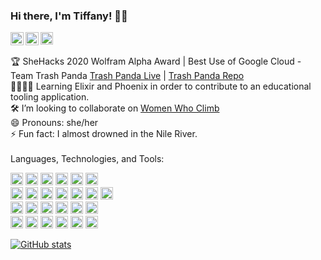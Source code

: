 ### Hi there, I'm Tiffany! 👋🏾

<a href="https://twitter.com/tiffanynitk">
  <img align="left" alt="Tiffany Kanjanabout | Twitter" width="21px" src="https://i.ibb.co/4VQGTRp/twitter.png" />
</a>
<a href="https://www.linkedin.com/in/tiffany-kanjanabout/">
  <img align="left" alt="Tiffany's LinkedIn" width="21px" src="https://user-images.githubusercontent.com/68958970/94946276-dc7b8a00-04a9-11eb-9431-366689b9fa06.png" />
</a>
<a href="https://devpost.com/tiffany-nit-k"><img src="https://cloud.githubusercontent.com/assets/1568188/9013761/015a9a50-378c-11e5-92b5-ca6cacf63e26.png" alt="devpost"  width="20px" border="0"></a>
<br />
<br />
🏆 SheHacks 2020 Wolfram Alpha Award | Best Use of Google Cloud - Team Trash Panda <a href="https://trash-panda-shehacks.web.app/">Trash Panda Live</a> | <a href="https://github.com/tiffanynk/trash-panda-fe">Trash Panda Repo</a>
<br/>
👩🏾‍💻🧠  Learning Elixir and Phoenix in order to contribute to an educational tooling application.
<br/>
🛠    I’m looking to collaborate on <a href="https://github.com/tiffanynk/women-who-climb-capstone">Women Who Climb</a>
<br/>
😄   Pronouns: she/her
<br/>
⚡   Fun fact: I almost drowned in the Nile River.
<!-- 💬 Ask me about how I almost drowned in the Nile River. -->
<br />
<br />
Languages, Technologies, and Tools: 

<img height="20" src="https://img.shields.io/badge/JavaScript-323330?style=for-the-badge&logo=javascript&logoColor=F7DF1E"> <img height="20" src="https://img.shields.io/badge/TypeScript-007ACC?style=for-the-badge&logo=typescript&logoColor=white"> <img height="20" src="https://img.shields.io/badge/React-20232A?style=for-the-badge&logo=react&logoColor=61DAFB"> <img height="20" src="https://img.shields.io/badge/next.js-000000?style=for-the-badge&logo=nextdotjs&logoColor=white"> <img height="20" src="https://img.shields.io/badge/Redux-593D88?style=for-the-badge&logo=redux&logoColor=white"> <img height="20" src="https://img.shields.io/badge/React_Router-CA4245?style=for-the-badge&logo=react-router&logoColor=white"><br />
<img height="20" src="https://img.shields.io/badge/Node.js-339933?style=for-the-badge&logo=nodedotjs&logoColor=white"> <img height="20" src="https://img.shields.io/badge/Express.js-000000?style=for-the-badge&logo=express&logoColor=white"> <img height="20" src="https://img.shields.io/badge/Ruby-CC342D?style=for-the-badge&logo=ruby&logoColor=white"> <img height="20" src="https://img.shields.io/badge/Ruby_on_Rails-CC0000?style=for-the-badge&logo=ruby-on-rails&logoColor=white"> <img height="20" src="https://img.shields.io/badge/Elixir-4B275F?style=for-the-badge&logo=elixir&logoColor=white"> <img height="20" src="https://img.shields.io/badge/GraphQl-E10098?style=for-the-badge&logo=graphql&logoColor=white"> <img height="20" src="https://img.shields.io/badge/PostgreSQL-316192?style=for-the-badge&logo=postgresql&logoColor=white"><br />
<img height="20" src="https://img.shields.io/badge/SQLite-07405E?style=for-the-badge&logo=sqlite&logoColor=white"> <img height="20" src="https://img.shields.io/badge/MongoDB-4EA94B?style=for-the-badge&logo=mongodb&logoColor=white"> <img height="20" src="https://img.shields.io/badge/CSS3-1572B6?style=for-the-badge&logo=css3&logoColor=white"> <img height="20" src="https://img.shields.io/badge/HTML5-E34F26?style=for-the-badge&logo=html5&logoColor=white"> <img height="20" src="https://img.shields.io/badge/Material--UI-0081CB?style=for-the-badge&logo=material-ui&logoColor=white"> <img height="20" src="https://img.shields.io/badge/Tailwind_CSS-38B2AC?style=for-the-badge&logo=tailwind-css&logoColor=white"><br />
<img height="20" src="https://img.shields.io/badge/Amazon_AWS-232F3E?style=for-the-badge&logo=amazon-aws&logoColor=white"> <img height="20" src="https://img.shields.io/badge/circleci-343434?style=for-the-badge&logo=circleci&logoColor=white"> <img height="20" src="https://img.shields.io/badge/firebase-ffca28?style=for-the-badge&logo=firebase&logoColor=black"> <img height="20" src="https://img.shields.io/badge/Netlify-00C7B7?style=for-the-badge&logo=netlify&logoColor=white"> <img height="20" src="https://img.shields.io/badge/Postman-FF6C37?style=for-the-badge&logo=Postman&logoColor=white"> <img height="20" src="https://img.shields.io/badge/Docker-2CA5E0?style=for-the-badge&logo=docker&logoColor=white">

[![GitHub stats](https://github-readme-stats.vercel.app/api?username=tiffanynk&show_icons=true&theme=dracula&count_private=true)](https://github.com/anuraghazra/github-readme-stats)
